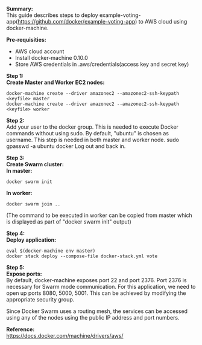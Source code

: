 
**Summary:**  
This guide describes steps to deploy example-voting-app(https://github.com/docker/example-voting-app) to AWS cloud using docker-machine.

**Pre-requisities:**  
 - AWS cloud account 
 - Install docker-machine 0.10.0 
 - Store AWS credentials in .aws/credentials(access key and secret key)

**Step 1:**  
**Create Master and Worker EC2 nodes:**  

    docker-machine create --driver amazonec2 --amazonec2-ssh-keypath <keyfile> master
    docker-machine create --driver amazonec2 --amazonec2-ssh-keypath <keyfile> worker

**Step 2:**  
Add your user to the docker group. This is needed to execute Docker commands without using sudo. By default, "ubuntu" is chosen as username. This step is needed in both master and worker node.
sudo gpasswd -a ubuntu docker
Log out and back in.

**Step 3:**  
**Create Swarm cluster:**  
**In master:**  

    docker swarm init

**In worker:**  

    docker swarm join ..

(The command to be executed in worker can be copied from master which is displayed as part of "docker swarm init" output)

**Step 4:**  
**Deploy application:**  

    eval $(docker-machine env master)
    docker stack deploy --compose-file docker-stack.yml vote


**Step 5:**  
**Expose ports:**  
By default, docker-machine exposes port 22 and port 2376. Port 2376 is necessary for Swarm mode communication. For this application, we need to open up ports 8080, 5000, 5001. This can be achieved by modifying the appropriate security group.

Since Docker Swarm uses a routing mesh, the services can be accessed using any of the nodes using the public IP address and port numbers.

**Reference:**  
https://docs.docker.com/machine/drivers/aws/

